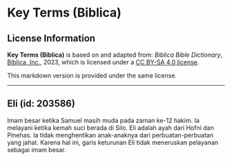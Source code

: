 # Key Terms (Biblica)

## License Information

**Key Terms (Biblica)** is based on and adapted from: _Biblica Bible Dictionary_, [Biblica, Inc.](https://www.biblica.com/), 2023, which is licensed under a [CC BY-SA 4.0 license](https://creativecommons.org/licenses/by-sa/4.0/legalcode.en).

This markdown version is provided under the same license.



--------------------------------

## Eli (id: 203586)

Imam besar ketika Samuel masih muda pada zaman ke\-12 hakim. Ia melayani ketika kemah suci berada di Silo. Eli adalah ayah dari Hofni dan Pinehas. Ia tidak menghentikan anak\-anaknya dari perbuatan\-perbuatan yang jahat. Karena hal ini, garis keturunan Eli tidak meneruskan pelayanan sebagai imam besar.



